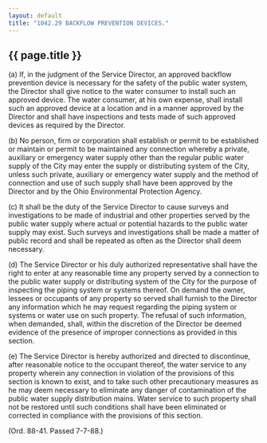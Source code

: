 ```yaml
---
layout: default 
title: "1042.29 BACKFLOW PREVENTION DEVICES."
---
```


{{ page.title }}
----------------

​(a) If, in the judgment of the Service Director, an approved backflow
prevention device is necessary for the safety of the public water
system, the Director shall give notice to the water consumer to install
such an approved device. The water consumer, at his own expense, shall
install such an approved device at a location and in a manner approved
by the Director and shall have inspections and tests made of such
approved devices as required by the Director.

​(b) No person, firm or corporation shall establish or permit to be
established or maintain or permit to be maintained any connection
whereby a private, auxiliary or emergency water supply other than the
regular public water supply of the City may enter the supply or
distributing system of the City, unless such private, auxiliary or
emergency water supply and the method of connection and use of such
supply shall have been approved by the Director and by the Ohio
Environmental Protection Agency.

​(c) It shall be the duty of the Service Director to cause surveys and
investigations to be made of industrial and other properties served by
the public water supply where actual or potential hazards to the public
water supply may exist. Such surveys and investigations shall be made a
matter of public record and shall be repeated as often as the Director
shall deem necessary.

​(d) The Service Director or his duly authorized representative shall
have the right to enter at any reasonable time any property served by a
connection to the public water supply or distributing system of the City
for the purpose of inspecting the piping system or systems thereof. On
demand the owner, lessees or occupants of any property so served shall
furnish to the Director any information which he may request regarding
the piping system or systems or water use on such property. The refusal
of such information, when demanded, shall, within the discretion of the
Director be deemed evidence of the presence of improper connections as
provided in this section.

​(e) The Service Director is hereby authorized and directed to
discontinue, after reasonable notice to the occupant thereof, the water
service to any property wherein any connection in violation of the
provisions of this section is known to exist, and to take such other
precautionary measures as he may deem necessary to eliminate any danger
of contamination of the public water supply distribution mains. Water
service to such property shall not be restored until such conditions
shall have been eliminated or corrected in compliance with the
provisions of this section.

(Ord. 88-41. Passed 7-7-88.)

